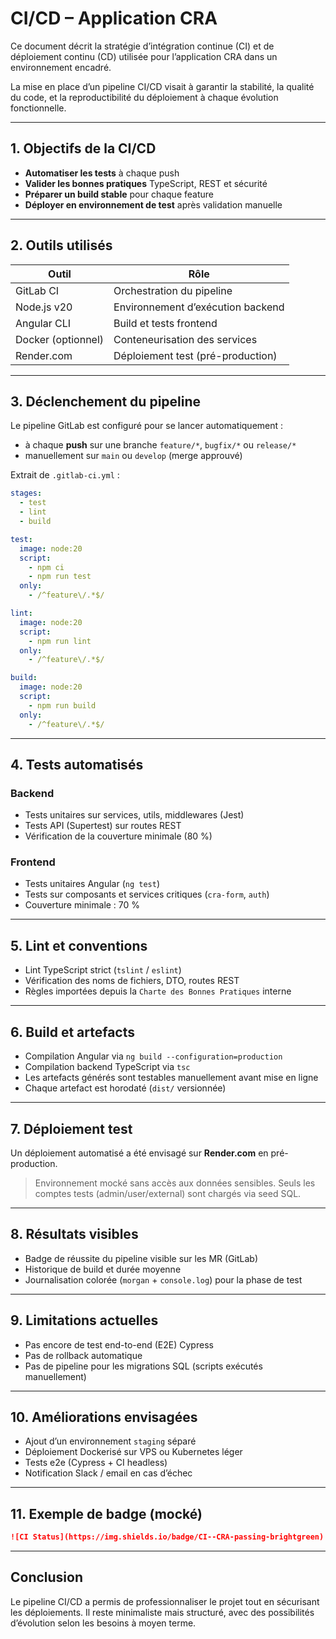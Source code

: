 # CI/CD – Application CRA

Ce document décrit la stratégie d’intégration continue (CI) et de déploiement continu (CD) utilisée pour l’application CRA dans un environnement encadré.

La mise en place d’un pipeline CI/CD visait à garantir la stabilité, la qualité du code, et la reproductibilité du déploiement à chaque évolution fonctionnelle.

---

## 1. Objectifs de la CI/CD

- **Automatiser les tests** à chaque push
- **Valider les bonnes pratiques** TypeScript, REST et sécurité
- **Préparer un build stable** pour chaque feature
- **Déployer en environnement de test** après validation manuelle

---

## 2. Outils utilisés

| Outil              | Rôle                              |
| ------------------ | --------------------------------- |
| GitLab CI          | Orchestration du pipeline         |
| Node.js v20        | Environnement d’exécution backend |
| Angular CLI        | Build et tests frontend           |
| Docker (optionnel) | Conteneurisation des services     |
| Render.com         | Déploiement test (pré-production) |

---

## 3. Déclenchement du pipeline

Le pipeline GitLab est configuré pour se lancer automatiquement :

- à chaque **push** sur une branche `feature/*`, `bugfix/*` ou `release/*`
- manuellement sur `main` ou `develop` (merge approuvé)

Extrait de `.gitlab-ci.yml` :

```yaml
stages:
  - test
  - lint
  - build

test:
  image: node:20
  script:
    - npm ci
    - npm run test
  only:
    - /^feature\/.*$/

lint:
  image: node:20
  script:
    - npm run lint
  only:
    - /^feature\/.*$/

build:
  image: node:20
  script:
    - npm run build
  only:
    - /^feature\/.*$/
```

---

## 4. Tests automatisés

### Backend

- Tests unitaires sur services, utils, middlewares (Jest)
- Tests API (Supertest) sur routes REST
- Vérification de la couverture minimale (80 %)

### Frontend

- Tests unitaires Angular (`ng test`)
- Tests sur composants et services critiques (`cra-form`, `auth`)
- Couverture minimale : 70 %

---

## 5. Lint et conventions

- Lint TypeScript strict (`tslint` / `eslint`)
- Vérification des noms de fichiers, DTO, routes REST
- Règles importées depuis la `Charte des Bonnes Pratiques` interne

---

## 6. Build et artefacts

- Compilation Angular via `ng build --configuration=production`
- Compilation backend TypeScript via `tsc`
- Les artefacts générés sont testables manuellement avant mise en ligne
- Chaque artefact est horodaté (`dist/` versionnée)

---

## 7. Déploiement test

Un déploiement automatisé a été envisagé sur **Render.com** en pré-production.

> Environnement mocké sans accès aux données sensibles.
> Seuls les comptes tests (admin/user/external) sont chargés via seed SQL.

---

## 8. Résultats visibles

- Badge de réussite du pipeline visible sur les MR (GitLab)
- Historique de build et durée moyenne
- Journalisation colorée (`morgan` + `console.log`) pour la phase de test

---

## 9. Limitations actuelles

- Pas encore de test end-to-end (E2E) Cypress
- Pas de rollback automatique
- Pas de pipeline pour les migrations SQL (scripts exécutés manuellement)

---

## 10. Améliorations envisagées

- Ajout d’un environnement `staging` séparé
- Déploiement Dockerisé sur VPS ou Kubernetes léger
- Tests e2e (Cypress + CI headless)
- Notification Slack / email en cas d’échec

---

## 11. Exemple de badge (mocké)

```md
![CI Status](https://img.shields.io/badge/CI--CRA-passing-brightgreen)
```

---

## Conclusion

Le pipeline CI/CD a permis de professionnaliser le projet tout en sécurisant les déploiements.
Il reste minimaliste mais structuré, avec des possibilités d’évolution selon les besoins à moyen terme.
